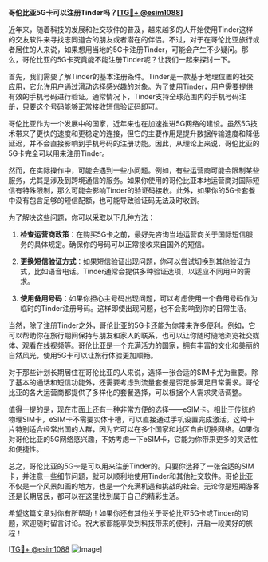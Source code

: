 **哥伦比亚5G卡可以注册Tinder吗？[[TG💪+ @esim1088](https://t.me/s/esim1088)]**

近年来，随着科技的发展和社交软件的普及，越来越多的人开始使用Tinder这样的交友软件来寻找志同道合的朋友或者潜在的伴侣。不过，对于在哥伦比亚旅行或者居住的人来说，如果想用当地的5G卡注册Tinder，可能会产生不少疑问。那么，哥伦比亚的5G卡究竟能不能注册Tinder呢？让我们一起来探讨一下。

首先，我们需要了解Tinder的基本注册条件。Tinder是一款基于地理位置的社交应用，它允许用户通过滑动选择感兴趣的对象。为了使用Tinder，用户需要提供有效的手机号码进行验证。通常情况下，Tinder支持全球范围内的手机号码注册，只要这个号码能够正常接收短信验证码即可。

哥伦比亚作为一个发展中的国家，近年来也在加速推进5G网络的建设。虽然5G技术带来了更快的速度和更稳定的连接，但它的主要作用是提升数据传输速度和降低延迟，并不会直接影响到手机号码的注册功能。因此，从理论上来说，哥伦比亚的5G卡完全可以用来注册Tinder。

然而，在实际操作中，可能会遇到一些小问题。例如，有些运营商可能会限制某些服务，尤其是涉及到跨境通信的服务。如果你使用的哥伦比亚本地运营商对国际短信有特殊限制，那么可能会影响Tinder的验证码接收。此外，如果你的5G卡套餐中没有包含足够的短信配额，也可能导致验证码无法及时收到。

为了解决这些问题，你可以采取以下几种方法：

1. **检查运营商政策**：在购买5G卡之前，最好先咨询当地运营商关于国际短信服务的具体规定。确保你的号码可以正常接收来自国外的短信。

2. **更换短信验证方式**：如果短信验证出现问题，你可以尝试切换到其他验证方式，比如语音电话。Tinder通常会提供多种验证选项，以适应不同用户的需求。

3. **使用备用号码**：如果你担心主号码出现问题，可以考虑使用一个备用号码作为临时的Tinder注册号码。这样即使出现问题，也不会影响到你的日常生活。

当然，除了注册Tinder之外，哥伦比亚的5G卡还能为你带来许多便利。例如，它可以帮助你在旅行期间保持与朋友和家人的联系，也可以让你随时随地浏览社交媒体、观看在线视频等。哥伦比亚是一个充满活力的国家，拥有丰富的文化和美丽的自然风光，使用5G卡可以让旅行体验更加顺畅。

对于那些计划长期居住在哥伦比亚的人来说，选择一张合适的SIM卡尤为重要。除了基本的通话和短信功能外，还需要考虑到流量套餐是否足够满足日常需求。哥伦比亚的各大运营商都提供了多样化的套餐选择，可以根据个人需求灵活调整。

值得一提的是，现在市面上还有一种非常方便的选择——eSIM卡。相比于传统的物理SIM卡，eSIM卡不需要实体卡槽，可以直接通过手机设置完成激活。这种卡片特别适合经常出国的人群，因为它可以在多个国家和地区自由切换网络。如果你对哥伦比亚的5G网络感兴趣，不妨考虑一下eSIM卡，它能为你带来更多的灵活性和便捷性。

总之，哥伦比亚的5G卡是可以用来注册Tinder的。只要你选择了一张合适的SIM卡，并注意一些细节问题，就可以顺利地使用Tinder和其他社交软件。哥伦比亚不仅是一个风景如画的地方，也是一个充满机遇和挑战的社会。无论你是短期游客还是长期居民，都可以在这里找到属于自己的精彩生活。

希望这篇文章对你有所帮助！如果你还有其他关于哥伦比亚5G卡或Tinder的问题，欢迎随时留言讨论。祝大家都能享受到科技带来的便利，开启一段美好的旅程！

[[TG💪+ @esim1088](https://t.me/s/esim1088) ![Image](https://i.postimg.cc/4NQfJmqS/Snipaste-2025-05-13-00-14-12.png)]